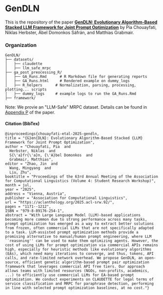 # GenDLN

This is the repository of the paper [**GenDLN: Evolutionary Algorithm-Based Stacked LLM Framework for Joint Prompt Optimization**](https://aclanthology.org/2025.acl-srw.92/) by Pia Chouayfati, Niklas Herbster, Ábel Domonkos Sáfrán, and Matthias Grabmair.

### Organization

    GenDLN/
    ├── datasets/
    │   ├── claudette
    │   ├── llm_safe_mrpc
    ├── ga_post_preocessing_R/
    │   ├── GA_Runs.Rmd      # R Markdown file for generating reports
    │   ├── GA_Runs.html     # Rendered example on dummy_logs
    │   ├── R_helpers      # Normalization, parsing, processing, plotting... scripts
    │   ├── dummy_logs     # example logs to run the GA_Runs.Rmd
    ├── framework/



Note: We provie an "LLM-Safe" MRPC dataset. Details can be found in [Appendix P](https://aclanthology.org/2025.acl-srw.92.pdf) of the paper.

#### Citation (BibTex)

    @inproceedings{chouayfati-etal-2025-gendln,
    title = "{G}en{DLN}: Evolutionary Algorithm-Based Stacked {LLM} Framework for Joint Prompt Optimization",
    author = "Chouayfati, Pia  and
      Herbster, Niklas  and
      S{\'a}fr{\'a}n, {\'A}bel Domonkos  and
      Grabmair, Matthias",
    editor = "Zhao, Jin  and
      Wang, Mingyang  and
      Liu, Zhu",
    booktitle = "Proceedings of the 63rd Annual Meeting of the Association for Computational Linguistics (Volume 4: Student Research Workshop)",
    month = jul,
    year = "2025",
    address = "Vienna, Austria",
    publisher = "Association for Computational Linguistics",
    url = "https://aclanthology.org/2025.acl-srw.92/",
    pages = "1171--1212",
    ISBN = "979-8-89176-254-1",
    abstract = "With Large Language Model (LLM)-based applications becoming more common due to strong performance across many tasks, prompt optimization has emerged as a way to extract better solutions from frozen, often commercial LLMs that are not specifically adapted to a task. LLM-assisted prompt optimization methods provide a promising alternative to manual/human prompt engineering, where LLM ``reasoning'' can be used to make them optimizing agents. However, the cost of using LLMs for prompt optimization via commercial APIs remains high, especially for heuristic methods like evolutionary algorithms (EAs), which need many iterations to converge, and thus, tokens, API calls, and rate-limited network overhead. We propose GenDLN, an open-source, efficient genetic algorithm-based prompt pair optimization framework that leverages commercial API free tiers. Our approach allows teams with limited resources (NGOs, non-profits, academics, ...) to efficiently use commercial LLMs for EA-based prompt optimization. We conduct experiments on CLAUDETTE for legal terms of service classification and MRPC for paraphrase detection, performing in line with selected prompt optimization baselines, at no cost."}

